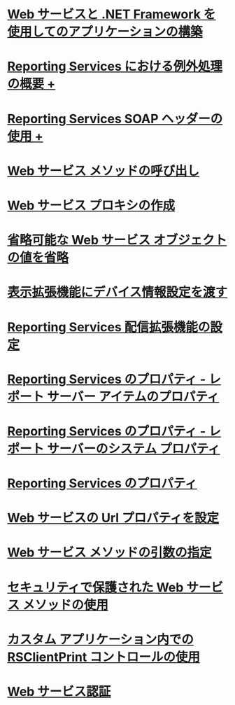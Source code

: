 # [Web サービスと .NET Framework を使用してのアプリケーションの構築](building-applications-using-the-web-service-and-the-net-framework.md)

# [Reporting Services における例外処理の概要 +](../../report-server-web-service-net-framework-exception-handling/introducing-exception-handling-in-reporting-services.md?toc=%2fsql%2freporting-services%2freport-server-web-service-net-framework-exception-handling%2ftoc.json)
# [Reporting Services SOAP ヘッダーの使用 +](../../report-server-web-service-net-framework-soap-headers/using-reporting-services-soap-headers.md?toc=%2fsql%2freporting-services%2freport-server-web-service-net-framework-soap-headers%2ftoc.json)

# [Web サービス メソッドの呼び出し](calling-web-service-methods.md)
# [Web サービス プロキシの作成](creating-the-web-service-proxy.md)
# [省略可能な Web サービス オブジェクトの値を省略](omitting-values-for-optional-web-service-objects.md)
# [表示拡張機能にデバイス情報設定を渡す](passing-device-information-settings-to-rendering-extensions.md)
# [Reporting Services 配信拡張機能の設定](reporting-services-delivery-extension-settings.md)
# [Reporting Services のプロパティ - レポート サーバー アイテムのプロパティ](reporting-services-properties-report-server-item-properties.md)
# [Reporting Services のプロパティ - レポート サーバーのシステム プロパティ](reporting-services-properties-report-server-system-properties.md)
# [Reporting Services のプロパティ](reporting-services-properties.md)
# [Web サービスの Url プロパティを設定](setting-the-url-property-of-the-web-service.md)
# [Web サービス メソッドの引数の指定](supplying-web-service-method-arguments.md)
# [セキュリティで保護された Web サービス メソッドの使用](using-secure-web-service-methods.md)
# [カスタム アプリケーション内での RSClientPrint コントロールの使用](using-the-rsclientprint-control-in-custom-applications.md)
# [Web サービス認証](web-service-authentication.md)
